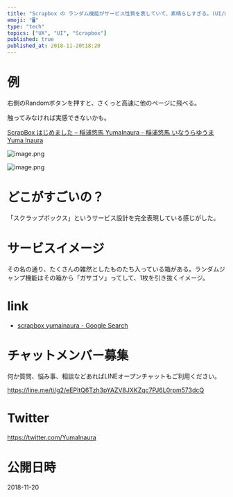 ```yaml
---
title: "Scrapbox の ランダム機能がサービス性質を表していて、素晴らしすぎる。(UI/UX/サービス設計)"
emoji: "🖥"
type: "tech"
topics: ["UX", "UI", "Scrapbox"]
published: true
published_at: 2018-11-20t18:20
---
```


# 例

右側のRandomボタンを押すと、さくっと高速に他のページに飛べる。

触ってみなければ実感できないかも。

[ScrapBox はじめました – 稲浦悠馬 YumaInaura - 稲浦悠馬 いなうらゆうま Yuma Inaura](https://scrapbox.io/yumainaura/ScrapBox_%E3%81%AF%E3%81%98%E3%82%81%E3%81%BE%E3%81%97%E3%81%9F_%E2%80%93_%E7%A8%B2%E6%B5%A6%E6%82%A0%E9%A6%AC_YumaInaura)

![image.png](https://qiita-image-store.s3.amazonaws.com/0/89618/9cb21da0-41db-a320-490d-94fd9f95931a.png)

![image.png](https://qiita-image-store.s3.amazonaws.com/0/89618/4782605f-39e4-9abc-fa34-08752d94b53b.png)

# どこがすごいの？

「スクラップボックス」というサービス設計を完全表現している感じがした。

# サービスイメージ

その名の通り、たくさんの雑然としたものたち入っている箱がある。ランダムジャンプ機能はその箱から「ガサゴソ」ってして、1枚を引き抜くイメージ。


# link

- [scrapbox yumainaura - Google Search](https://www.google.co.jp/search?q=scrapbox+yumainaura&oq=scrapbox+yumainaura&aqs=chrome..69i57j69i60l3j69i64.2727j0j7&sourceid=chrome&ie=UTF-8)









<!-- Update From Qiita API -->

# チャットメンバー募集


何か質問、悩み事、相談などあればLINEオープンチャットもご利用ください。

https://line.me/ti/g2/eEPltQ6Tzh3pYAZV8JXKZqc7PJ6L0rpm573dcQ





# Twitter


https://twitter.com/YumaInaura


<!-- Update From Qiita API -->



# 公開日時

2018-11-20
